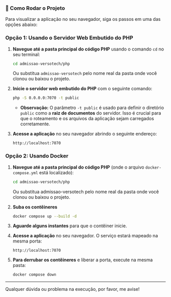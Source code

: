 ### 🚀 Como Rodar o Projeto

Para visualizar a aplicação no seu navegador, siga os passos em uma das opções abaixo:

### Opção 1: Usando o Servidor Web Embutido do PHP

1.  **Navegue até a pasta principal do código PHP** usando o comando `cd` no seu terminal:

    ```bash
    cd admissao-versotech/php
    ```

    Ou substitua `admissao-versotech` pelo nome real da pasta onde você clonou ou baixou o projeto.

2.  **Inicie o servidor web embutido do PHP** com o seguinte comando:

    ```bash
    php -S 0.0.0.0:7070 -t public
    ```

      * **Observação:** O parâmetro `-t public` é usado para definir o diretório `public` como a **raiz de documentos** do servidor. Isso é crucial para que o roteamento e os arquivos da aplicação sejam carregados corretamente.

3.  **Acesse a aplicação** no seu navegador abrindo o seguinte endereço:

    ```
    http://localhost:7070
    ```

### Opção 2: Usando Docker

1.  **Navegue até a pasta principal do código PHP** (onde o arquivo `docker-compose.yml` está localizado):

    ```bash
    cd admissao-versotech/php
    ```

    Ou substitua admissao-versotech pelo nome real da pasta onde você clonou ou baixou o projeto.

2.  **Suba os contêineres**

    ```bash
    docker compose up --build -d
    ```

3.  **Aguarde alguns instantes** para que o contêiner inicie.

4.  **Acesse a aplicação** no seu navegador. O serviço estará mapeado na mesma porta:

    ```
    http://localhost:7070
    ```

5.  **Para derrubar os contêineres** e liberar a porta, execute na mesma pasta:

    ```bash
    docker compose down
    ```

-----

Qualquer dúvida ou problema na execução, por favor, me avise\!